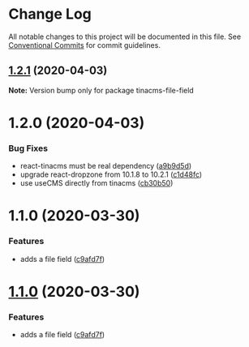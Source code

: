 # Change Log

All notable changes to this project will be documented in this file.
See [Conventional Commits](https://conventionalcommits.org) for commit guidelines.

## [1.2.1](https://github.com/mmintel/tinacms-fields/compare/tinacms-file-field@1.2.0...tinacms-file-field@1.2.1) (2020-04-03)

**Note:** Version bump only for package tinacms-file-field





# 1.2.0 (2020-04-03)


### Bug Fixes

* react-tinacms must be real dependency ([a9b9d5d](https://github.com/mmintel/tinacms-fields/commit/a9b9d5ded839fa9b8a6f08466565ce3c849842a8))
* upgrade react-dropzone from 10.1.8 to 10.2.1 ([c1d48fc](https://github.com/mmintel/tinacms-fields/commit/c1d48fcb5edcae1fe6042df8d07a49d16001bedb))
* use useCMS directly from tinacms ([cb30b50](https://github.com/mmintel/tinacms-fields/commit/cb30b5008f83e96b76b94ad7e5a44dbb7a46ee91))



# 1.1.0 (2020-03-30)


### Features

* adds a file field ([c9afd7f](https://github.com/mmintel/tinacms-fields/commit/c9afd7f526b8680f317f17502236413da058119e))





# [1.1.0](https://github.com/mmintel/tinacms-fields/compare/v1.0.4...v1.1.0) (2020-03-30)


### Features

* adds a file field ([c9afd7f](https://github.com/mmintel/tinacms-fields/commit/c9afd7f526b8680f317f17502236413da058119e))
